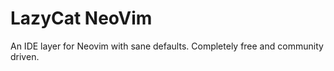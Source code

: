 # LazyCat NeoVim

An IDE layer for Neovim with sane defaults. Completely free and community driven.

